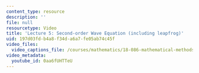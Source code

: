 ```yaml
---
content_type: resource
description: ''
file: null
resourcetype: Video
title: 'Lecture 5: Second-order Wave Equation (including leapfrog)'
uid: 197d03fd-b4a8-f34d-a6a7-fe05ab74c45f
video_files:
  video_captions_file: /courses/mathematics/18-086-mathematical-methods-for-engineers-ii-spring-2006/video-lectures/lecture-5-second-order-wave-equation-including-leapfrog/0aa6fUHTTeU.vtt
video_metadata:
  youtube_id: 0aa6fUHTTeU
---
```

